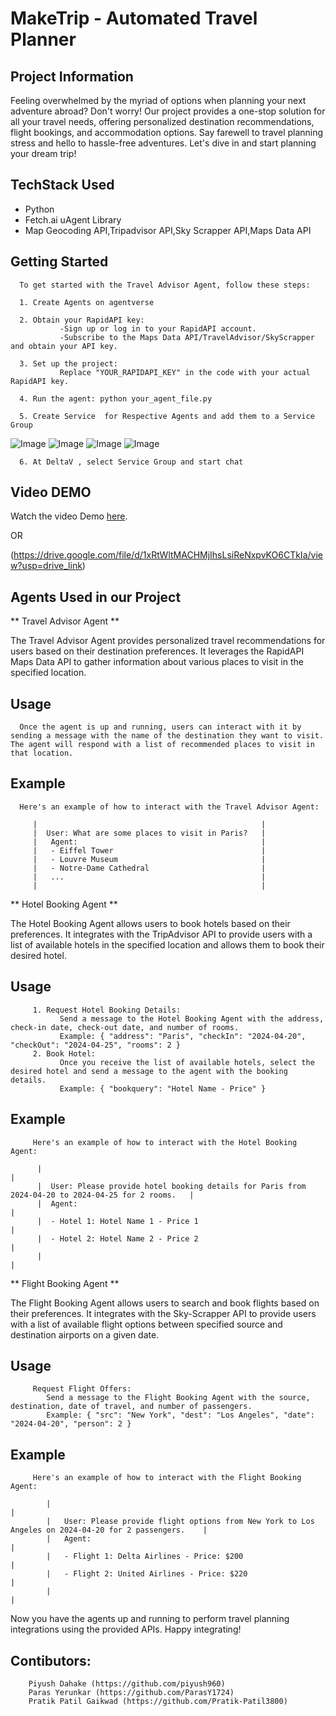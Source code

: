# MakeTrip - Automated Travel Planner

## Project Information

Feeling overwhelmed by the myriad of options when planning your next adventure abroad? Don't worry! Our project provides a one-stop solution for all your travel needs, offering personalized destination recommendations, flight bookings, and accommodation options. Say farewell to travel planning stress and hello to hassle-free adventures. Let's dive in and start planning your dream trip!

## TechStack Used

   - Python
   - Fetch.ai uAgent Library
   - Map Geocoding API,Tripadvisor API,Sky Scrapper API,Maps Data API

 ## Getting Started
      To get started with the Travel Advisor Agent, follow these steps:

      1. Create Agents on agentverse 

      2. Obtain your RapidAPI key:
               -Sign up or log in to your RapidAPI account.
               -Subscribe to the Maps Data API/TravelAdvisor/SkyScrapper and obtain your API key.

      3. Set up the project:
               Replace "YOUR_RAPIDAPI_KEY" in the code with your actual RapidAPI key.

      4. Run the agent: python your_agent_file.py

      5. Create Service  for Respective Agents and add them to a Service Group
![Image](./images/Travel%20Advisor.jpeg)
![Image](./images/Hotel%20Booking.jpeg)
![Image](./images/Book%20Hotel.jpeg)
![Image](./images/Service.jpeg)


      6. At DeltaV , select Service Group and start chat

## Video DEMO

Watch the video Demo [here](https://drive.google.com/file/d/1xRtWltMACHMjIhsLsiReNxpvKO6CTkIa/view?usp=drive_link).

OR

(https://drive.google.com/file/d/1xRtWltMACHMjIhsLsiReNxpvKO6CTkIa/view?usp=drive_link)

## Agents Used in our Project

** Travel Advisor Agent **

   The Travel Advisor Agent provides personalized travel recommendations for users based on their destination preferences. It leverages the RapidAPI Maps Data API to gather information about various places to visit in the specified location.


   ## Usage
      Once the agent is up and running, users can interact with it by sending a message with the name of the destination they want to visit. The agent will respond with a list of recommended places to visit in that location.

   ## Example
      Here's an example of how to interact with the Travel Advisor Agent:

         |                                                  |
         |  User: What are some places to visit in Paris?   |
         |   Agent:                                         |
         |   - Eiffel Tower                                 |
         |   - Louvre Museum                                |
         |   - Notre-Dame Cathedral                         |
         |   ...                                            |
         |                                                  |


** Hotel Booking Agent **

   The Hotel Booking Agent allows users to book hotels based on their preferences. It integrates with the TripAdvisor API to provide users with a list of available hotels in the specified location and allows them to book their desired hotel.

   ## Usage 
         1. Request Hotel Booking Details:
               Send a message to the Hotel Booking Agent with the address, check-in date, check-out date, and number of rooms.
               Example: { "address": "Paris", "checkIn": "2024-04-20", "checkOut": "2024-04-25", "rooms": 2 }
         2. Book Hotel:
               Once you receive the list of available hotels, select the desired hotel and send a message to the agent with the booking details.
               Example: { "bookquery": "Hotel Name - Price" }

   ## Example
         Here's an example of how to interact with the Hotel Booking Agent:

          |                                                                                                    |
          |  User: Please provide hotel booking details for Paris from 2024-04-20 to 2024-04-25 for 2 rooms.   |
          |  Agent:                                                                                            |
          |  - Hotel 1: Hotel Name 1 - Price 1                                                                 |
          |  - Hotel 2: Hotel Name 2 - Price 2                                                                 |
          |                                                                                                    |

** Flight Booking Agent **

   The Flight Booking Agent allows users to search and book flights based on their preferences. It integrates with the Sky-Scrapper API to provide users with a list of available flight options between specified source and destination airports on a given date.


   ## Usage
         Request Flight Offers:
            Send a message to the Flight Booking Agent with the source, destination, date of travel, and number of passengers.
            Example: { "src": "New York", "dest": "Los Angeles", "date": "2024-04-20", "person": 2 }

   ## Example
         Here's an example of how to interact with the Flight Booking Agent:

            |                                                                                                       |
            |   User: Please provide flight options from New York to Los Angeles on 2024-04-20 for 2 passengers.    |
            |   Agent:                                                                                              |
            |   - Flight 1: Delta Airlines - Price: $200                                                            |
            |   - Flight 2: United Airlines - Price: $220                                                           |
            |                                                                                                       |


Now you have the agents up and running to perform travel planning integrations using the provided APIs. Happy integrating!

## Contibutors:

```
    Piyush Dahake (https://github.com/piyush960)
    Paras Yerunkar (https://github.com/ParasY1724)
    Pratik Patil Gaikwad (https://github.com/Pratik-Patil3800)

```
